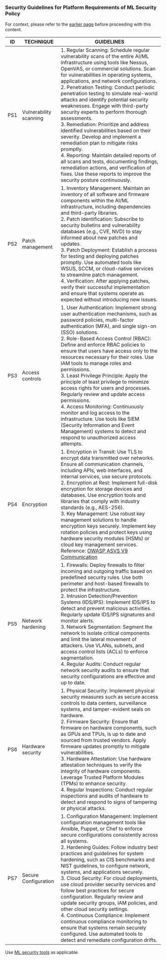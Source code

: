 ### Security Guidelines for Platform Requirements of ML Security Policy

For context, please refer to the [earlier page](ml-secpol-guidelines.md) before proceeding with this content.

ID | TECHNIQUE | GUIDELINES
--- | --- | ---
PS1 | Vulnerability scanning | 1. Regular Scanning: Schedule regular vulnerability scans of the entire AI/ML infrastructure using tools like Nessus, OpenVAS, or commercial solutions. Scan for vulnerabilities in operating systems, applications, and network configurations. <br> 2. Penetration Testing: Conduct periodic penetration testing to simulate real-world attacks and identify potential security weaknesses. Engage with third-party security experts to perform thorough assessments. <br> 3. Remediation: Prioritize and address identified vulnerabilities based on their severity. Develop and implement a remediation plan to mitigate risks promptly. <br> 4. Reporting: Maintain detailed reports of all scans and tests, documenting findings, remediation actions, and verification of fixes. Use these reports to improve the security posture continuously.
PS2 | Patch management | 1. Inventory Management: Maintain an inventory of all software and firmware components within the AI/ML infrastructure, including dependencies and third-party libraries. <br> 2. Patch Identification: Subscribe to security bulletins and vulnerability databases (e.g., CVE, NVD) to stay informed about new patches and updates. <br> 3. Patch Deployment: Establish a process for testing and deploying patches promptly. Use automated tools like WSUS, SCCM, or cloud-native services to streamline patch management. <br> 4. Verification: After applying patches, verify their successful implementation and ensure that systems operate as expected without introducing new issues.
PS3 | Access controls | 1. User Authentication: Implement strong user authentication mechanisms, such as password policies, multi-factor authentication (MFA), and single sign-on (SSO) solutions. <br> 2. Role-Based Access Control (RBAC): Define and enforce RBAC policies to ensure that users have access only to the resources necessary for their roles. Use IAM tools to manage roles and permissions. <br> 3. Least Privilege Principle: Apply the principle of least privilege to minimize access rights for users and processes. Regularly review and update access permissions. <br> 4. Access Monitoring: Continuously monitor and log access to the infrastructure. Use tools like SIEM (Security Information and Event Management) systems to detect and respond to unauthorized access attempts.
PS4 | Encryption | 1. Encryption in Transit: Use TLS to encrypt data transmitted over networks. Ensure all communication channels, including APIs, web interfaces, and internal services, use secure protocols. <br> 2. Encryption at Rest: Implement full-disk encryption for storage devices and databases. Use encryption tools and libraries that comply with industry standards (e.g., AES-256). <br> 3. Key Management: Use robust key management solutions to handle encryption keys securely. Implement key rotation policies and protect keys using hardware security modules (HSMs) or cloud key management services. <br> Reference: [OWASP ASVS V9 Communication](https://github.com/OWASP/ASVS/blob/master/4.0/en/0x17-V9-Communications.md)
PS5 | Network hardening | 1. Firewalls: Deploy firewalls to filter incoming and outgoing traffic based on predefined security rules. Use both perimeter and host-based firewalls to protect the infrastructure. <br> 2. Intrusion Detection/Prevention Systems (IDS/IPS): Implement IDS/IPS to detect and prevent malicious activities. Regularly update IDS/IPS signatures and monitor alerts. <br> 3. Network Segmentation: Segment the network to isolate critical components and limit the lateral movement of attackers. Use VLANs, subnets, and access control lists (ACLs) to enforce segmentation. <br> 4. Regular Audits: Conduct regular network security audits to ensure that security configurations are effective and up to date.
PS6 | Hardware security | 1. Physical Security: Implement physical security measures such as secure access controls to data centers, surveillance systems, and tamper-evident seals on hardware. <br> 2. Firmware Security: Ensure that firmware on hardware components, such as GPUs and TPUs, is up to date and sourced from trusted vendors. Apply firmware updates promptly to mitigate vulnerabilities. <br> 3. Hardware Attestation: Use hardware attestation techniques to verify the integrity of hardware components. Leverage Trusted Platform Modules (TPMs) to enhance security. <br> 4. Regular Inspections: Conduct regular inspections and audits of hardware to detect and respond to signs of tampering or physical attacks.
PS7 | Secure Configuration | 1. Configuration Management: Implement configuration management tools like Ansible, Puppet, or Chef to enforce secure configurations consistently across all systems. <br> 2. Hardening Guides: Follow industry best practices and guidelines for system hardening, such as CIS benchmarks and NIST guidelines, to configure network, systems, and applications securely. <br> 3. Cloud Security: For cloud deployments, use cloud provider security services and follow best practices for secure configuration. Regularly review and update security groups, IAM policies, and other cloud security settings. <br> 4. Continuous Compliance: Implement continuous compliance monitoring to ensure that systems remain securely configured. Use automated tools to detect and remediate configuration drifts.

Use [ML security tools](../../tools/ml-security-tools.md) as applicable.